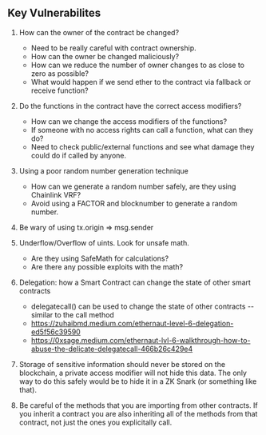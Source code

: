 ## Key Vulnerabilites
1. How can the owner of the contract be changed?
   - Need to be really careful with contract ownership.
   - How can the owner be changed maliciously? 
   - How can we reduce the number of owner changes to as close to zero as possible?
   - What would happen if we send ether to the contract via fallback or receive function?

2. Do the functions in the contract have the correct access modifiers?
   - How can we change the access modifiers of the functions?
   - If someone with no access rights can call a function, what can they do?
   - Need to check public/external functions and see what damage they could do if called by anyone.
 
3. Using a poor random number generation technique
   - How can we generate a random number safely, are they using Chainlink VRF?
   - Avoid using a FACTOR and blocknumber to generate a random number.

4. Be wary of using tx.origin => msg.sender

5. Underflow/Overflow of uints. Look for unsafe math.
   - Are they using SafeMath for calculations?
   - Are there any possible exploits with the math?

6. Delegation: how a Smart Contract can change the state of other smart contracts
   - delegatecall() can be used to change the state of other contracts -- similar to the call method
   - https://zuhaibmd.medium.com/ethernaut-level-6-delegation-ed5f56c39590
   - https://0xsage.medium.com/ethernaut-lvl-6-walkthrough-how-to-abuse-the-delicate-delegatecall-466b26c429e4

7. Storage of sensitive information should never be stored on the blockchain, a private access modifier will not hide this data. The only way to do this safely would be to hide it in a ZK Snark (or something like that). 
8. Be careful of the methods that you are importing from other contracts. If you inherit a contract you are also inheriting all of the methods from that contract, not just the ones you explicitally call.